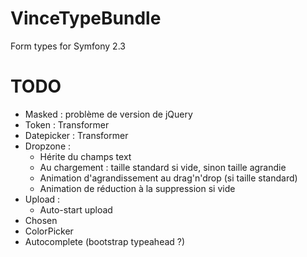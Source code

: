 VinceTypeBundle
==============

Form types for Symfony 2.3


TODO
====

* Masked : problème de version de jQuery
* Token : Transformer
* Datepicker : Transformer
* Dropzone :
    * Hérite du champs text
    * Au chargement : taille standard si vide, sinon taille agrandie
    * Animation d'agrandissement au drag'n'drop (si taille standard)
    * Animation de réduction à la suppression si vide
* Upload :
    * Auto-start upload
* Chosen
* ColorPicker
* Autocomplete (bootstrap typeahead ?)
